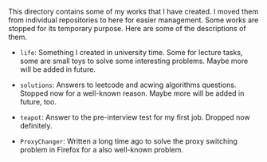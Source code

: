 This directory contains some of my works that I have created. I moved them from individual repositories to here for easier management. Some works are stopped for its temporary purpose. Here are some of the descriptions of them.

- `life`: Something I created in university time. Some for lecture tasks, some are small toys to solve some interesting problems. Maybe more will be added in future.

- `solutions`: Answers to leetcode and acwing algorithms questions. Stopped now for a well-known reason. Maybe more will be added in future, too.

- `teapot`: Answer to the pre-interview test for my first job. Dropped now definitely.

- `ProxyChanger`: Written a long time ago to solve the proxy switching problem in Firefox for a also well-known problem.
